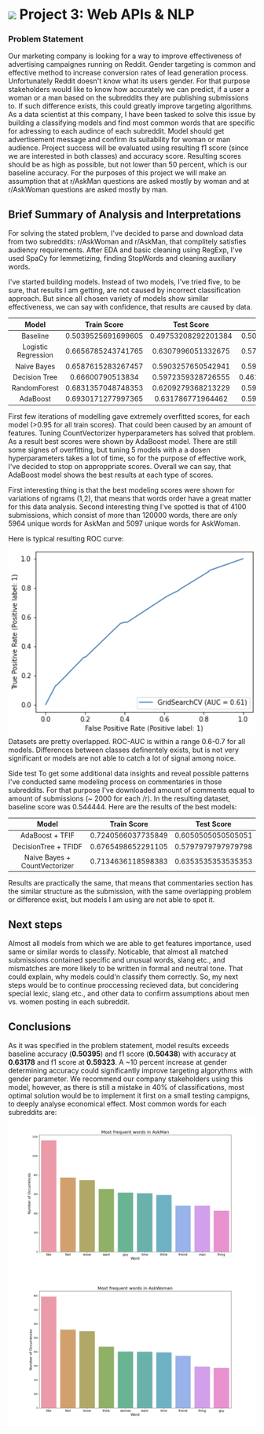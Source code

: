 # ![](https://ga-dash.s3.amazonaws.com/production/assets/logo-9f88ae6c9c3871690e33280fcf557f33.png) Project 3: Web APIs & NLP

### Problem Statement

Our marketing company is looking for a way to improve effectiveness of advertising campaignes running on Reddit. Gender targeting is common and effective method to increase conversion rates of lead generation process. Unfortunately Reddit doesn't know what its users gender. For that purpose stakeholders would like to know how accurately we can predict, if a user a woman or a man based on the subreddits they are publishing submissions to. If such difference exists, this could greatly improve targeting algorithms. As a data scientist at this company, I have been tasked to solve this issue by building a classifying models and find most common words that are specific for adressing to each audince of each subreddit. Model should get advertisement message and confirm its suitability for woman or man audience. Project success will be evaluated using resulting f1 score (since we are interested in both classes) and accuracy score. Resulting scores should be as high as possible, but not lower than 50 percent, which is our baseline accuracy. For the purposes of this project we will make an assumption that at r/AskMan questions are asked mostly by woman and at r/AskWoman questions are asked mostly by man.


## Brief Summary of Analysis and Interpretations
For solving the stated problem, I've decided to parse and download data from two subreddits: r/AskWoman and r/AskMan, that complitely satisfies audiency requirements. After EDA and basic cleaning using RegExp, I've used SpaCy for lemmetizing, finding StopWords and cleaning auxiliary words.

I've started building models. Instead of two models, I've tried five, to be sure, that results I am getting, are not caused by incorrect classification approach. But since all chosen variety of models show similar effectiveness, we can say with confidence, that results are caused by data. 


|Model|Train Score|Test Score| F1 Score|
|:---:|:---:|:---:|:---:|  
| Baseline | 0.5039525691699605 | 0.49753208292201384 |0.5043816942551119|
| Logistic Regression | 0.6656785243741765 | 0.6307996051332675 |0.5701149425287357|
| Naive Bayes |  0.6587615283267457 | 0.5903257650542941 |0.5982575024201355|
| Decision Tree | 0.66600790513834 | 0.5972359328726555 |0.46174142480211083|
| RandomForest | 0.6831357048748353 | 0.6209279368213229 |0.5923566878980892|
|<dev>AdaBoost<dev> |<dev>0.6930171277997365<dev> | <dev>0.631786771964462<dev> |<dev>0.5932388222464559<dev>|

First few iterations of modelling gave extremely overfitted scores, for each model (>0.95 for all train scores). That could been caused by an amount of features. Tuning CountVectorizer hyperparameters has solved that problem. As a result best scores were shown by  AdaBoost model. There are still some signes of overfitting, but tuning 5 models with a a dosen hyperparameters takes a lot of time, so for the purpose of effective work, I've decided to stop on approppriate scores.
Overall we can say, that AdaBoost model shows the best results at each type of scores.

First interesting thing is that the best modeling scores were shown for variations of ngrams (1,2), that means that words order have a great matter for this data analysis.
Second interesting thing I've spotted is that of 4100 submissions, which consist of more than 120000 words, there are only 5964 unique words for AskMan and 5097 unique words for AskWoman.

Here is typical resulting ROC curve:
 ![""](./resources/ROC.png)
Datasets are pretty overlapped. ROC-AUC is within a range 0.6-0.7 for all models. Differences between classes definentely exists, but is not very significant or models are not able to catch a lot of signal among noice.


Side test
To get some additional data insights and reveal possible patterns I've conducted same modeling process on commentaries in those subreddits. For that purpose I've downloaded amount of comments equal to amount of submissions (~ 2000 for each /r). In the resulting dataset, baseline score was <dev>0.544444<dev>. Here are the results of the best models:

|Model|Train Score|Test Score|
|:---:|:---:|:---:|
|AdaBoost + TFIF                |0.7240566037735849 |0.6050505050505051|
|DecisionTree + TFIDF           |0.6765498652291105 |0.5797979797979798|
|Naive Bayes + CountVectorizer  |0.7134636118598383 |0.6353535353535353|


Results are practically the same, that means that commentaries section has the similar structure as the submission, with the same overlapping problem or difference exist, but models I am using are not able to spot it.



## Next steps 
Almost all models from which we are able to get features importance, used same or similar words to classify. Noticable, that almost all matched submissions contained specific and unusual words, slang etc., and mismatches are more likely to be written in formal and neutral tone. That could explain, why models could'n classify them correctly. So, my next steps would be to continue proccessing recieved data, but concidering special lexic, slang etc., and other data to confirm assumptions about men vs. women posting in each subreddit. 


## Conclusions 
As it was specified in the problem statement, model results exceeds baseline accuracy (**0.50395**) and f1 score (**0.50438**) with accuracy at **0.63178** and f1 score at **0.59323**. A ~10 percent increase at gender determining accuracy could significantly improve targeting algorythms with gender parameter.  We recommend our company stakeholders using this model, however, as there is still a mistake in 40% of classifications, most optimal solution would be to implement it first on a small testing campigns, to deeply analyse economical effect. Most common words for each subreddits are:
 ![""](./resources/AskManWords.png)
  ![""](./resources/AskWomanWords.png)
